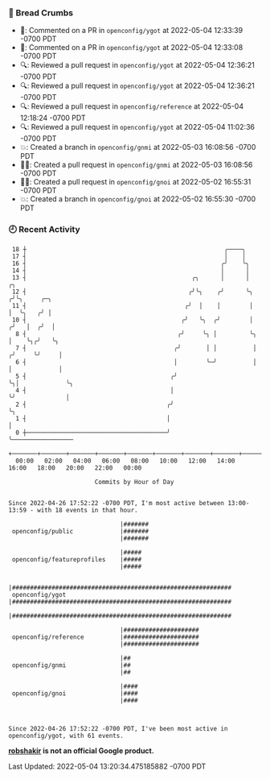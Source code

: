 ### 🍞 Bread Crumbs

 * 💬: Commented on a PR in  `openconfig/ygot` at 2022-05-04 12:33:39 -0700 PDT
 * 💬: Commented on a PR in  `openconfig/ygot` at 2022-05-04 12:33:08 -0700 PDT
 * 🔍: Reviewed a pull request in  `openconfig/ygot` at 2022-05-04 12:36:21 -0700 PDT
 * 🔍: Reviewed a pull request in  `openconfig/ygot` at 2022-05-04 12:36:21 -0700 PDT
 * 🔍: Reviewed a pull request in  `openconfig/reference` at 2022-05-04 12:18:24 -0700 PDT
 * 🔍: Reviewed a pull request in  `openconfig/ygot` at 2022-05-04 11:02:36 -0700 PDT
 * 💥: Created a branch in `openconfig/gnmi` at 2022-05-03 16:08:56 -0700 PDT
 * ✍🏼: Created a pull request in `openconfig/gnmi` at 2022-05-03 16:08:56 -0700 PDT
 * ✍🏼: Created a pull request in `openconfig/gnoi` at 2022-05-02 16:55:31 -0700 PDT
 * 💥: Created a branch in `openconfig/gnoi` at 2022-05-02 16:55:30 -0700 PDT

### 🕘 Recent Activity
```
 18 ┼                                                       ╭────╮
 17 ┤                                                       │    │
 16 ┤                                                      ╭╯    ╰╮
 14 ┤                                                      │      │
 13 ┤                                              ╭╮      │      │      ╭╮
 12 ┤                                             ╭╯╰╮    ╭╯      ╰╮    ╭╯╰╮     ╭─╮
 11 ┤                                            ╭╯  │    │        │    │  ╰╮   ╭╯ │
 10 ┤                                           ╭╯   ╰╮  ╭╯        │   ╭╯   │  ╭╯  │
  8 ┤                                          ╭╯     ╰╮ │         ╰╮  │    ╰╮╭╯   ╰╮
  7 ┤                                         ╭╯       │ │          │ ╭╯     ╰╯     │
  6 ┤                                         │        ╰─╯          │ │             │
  5 ┤                                        ╭╯                     ╰╮│             ╰╮
  4 ┤                                        │                       ╰╯              │
  2 ┤                                       ╭╯                                       ╰╮
  1 ┤                                       │                                         │
  0 ┼───────────────────────────────────────╯                                         ╰─────────────────
    +───────+───────+───────+───────+───────+───────+───────+───────+───────+───────+───────+───────+────
  00:00   02:00   04:00   06:00   08:00   10:00   12:00   14:00   16:00   18:00   20:00   22:00   00:00   

						Commits by Hour of Day


Since 2022-04-26 17:52:22 -0700 PDT, I'm most active between 13:00-13:59 - with 18 events in that hour.

```



```
                               |#######
 openconfig/public             |#######
                               |#######

                               |#####
 openconfig/featureprofiles    |#####
                               |#####

                               |#############################################################
 openconfig/ygot               |#############################################################
                               |#############################################################

                               |#####################
 openconfig/reference          |#####################
                               |#####################

                               |##
 openconfig/gnmi               |##
                               |##

                               |####
 openconfig/gnoi               |####
                               |####



Since 2022-04-26 17:52:22 -0700 PDT, I've been most active in openconfig/ygot, with 61 events.

```
**[robshakir](mailto:robjs@google.com) is not an official Google product.**  


Last Updated: 2022-05-04 13:20:34.475185882 -0700 PDT
